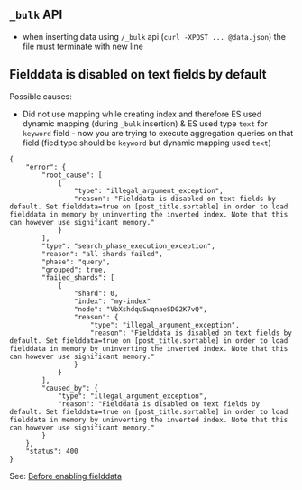 ## `_bulk` API
* when inserting data using `/_bulk` api (`curl -XPOST ... @data.json`) the file must terminate with new line

## Fielddata is disabled on text fields by default
Possible causes:
* Did not use mapping while creating index and therefore ES used dynamic mapping (during `_bulk` insertion) & ES used type `text` for `keyword` field - now you are trying to execute aggregation queries on that field (fied type should be `keyword` but dynamic mapping used `text`)
```
{
    "error": {
        "root_cause": [
            {
                "type": "illegal_argument_exception",
                "reason": "Fielddata is disabled on text fields by default. Set fielddata=true on [post_title.sortable] in order to load fielddata in memory by uninverting the inverted index. Note that this can however use significant memory."
            }
        ],
        "type": "search_phase_execution_exception",
        "reason": "all shards failed",
        "phase": "query",
        "grouped": true,
        "failed_shards": [
            {
                "shard": 0,
                "index": "my-index"
                "node": "VbXshdquSwqnaeSD02K7vQ",
                "reason": {
                    "type": "illegal_argument_exception",
                    "reason": "Fielddata is disabled on text fields by default. Set fielddata=true on [post_title.sortable] in order to load fielddata in memory by uninverting the inverted index. Note that this can however use significant memory."
                }
            }
        ],
        "caused_by": {
            "type": "illegal_argument_exception",
            "reason": "Fielddata is disabled on text fields by default. Set fielddata=true on [post_title.sortable] in order to load fielddata in memory by uninverting the inverted index. Note that this can however use significant memory."
        }
    },
    "status": 400
}
```
See: [Before enabling fielddata](https://www.elastic.co/guide/en/elasticsearch/reference/current/fielddata.html#before-enabling-fielddata)
